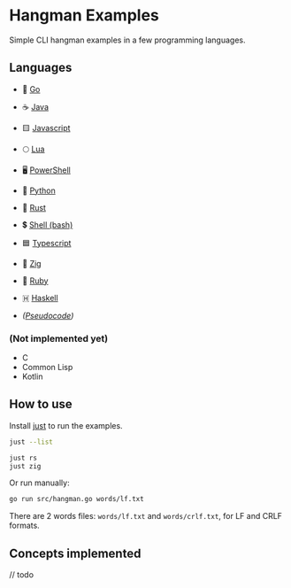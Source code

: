 # Hangman Examples

Simple CLI hangman examples in a few programming languages.

## Languages

- 🐹 [Go](./src/hangman.go)
- ☕ [Java](./src/hangman.java)
- 🟨 [Javascript](./src/hangman.js)
- 🌕 [Lua](./src/hangman.lua)
- 🖥️ [PowerShell](./src/hangman.ps1)
- 🐍 [Python](./src/hangman.py)
- 🦀 [Rust](./src/hangman.rs)
- 💲 [Shell (bash)](./src/hangman.sh)
- 🟦 [Typescript](./src/hangman.ts)
- 🦎 [Zig](./src/hangman.zig)
- 💎 [Ruby](./src/hangman.rb)
- 🇭 [Haskell](./src/hangman.hs)

- *([Pseudocode](./src/hangman.pseudo))*

### (Not implemented yet)

- C
- Common Lisp
- Kotlin

## How to use

Install [just](https://crates.io/crates/just) to run the examples.

```sh
just --list

just rs
just zig
```

Or run manually:

```sh
go run src/hangman.go words/lf.txt
```

There are 2 words files: `words/lf.txt` and `words/crlf.txt`, for LF and CRLF formats.

## Concepts implemented

// todo

